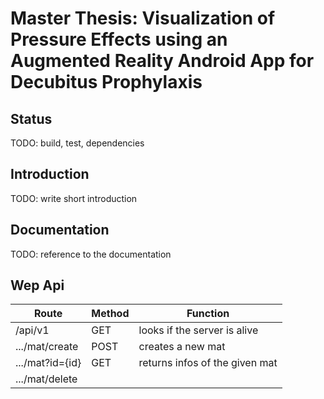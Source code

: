 # Master Thesis: Visualization of Pressure Effects using an Augmented Reality Android App for Decubitus Prophylaxis

## Status

TODO: build, test, dependencies

## Introduction

TODO: write short introduction

## Documentation

TODO: reference to the documentation

## Wep Api

| Route | Method | Function |
| - | - | - |
| /api/v1 | GET | looks if the server is alive |
| .../mat/create | POST | creates a new mat |
| .../mat?id={id} | GET | returns infos of the given mat |
| .../mat/delete|||
